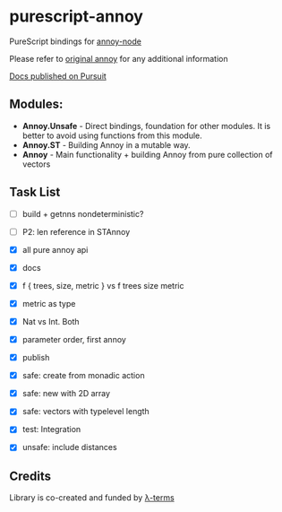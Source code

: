 # purescript-annoy

PureScript bindings for [annoy-node](https://github.com/jimkang/annoy-node)

Please refer to [original annoy](https://github.com/spotify/annoy) for any additional information

[Docs published on Pursuit](https://pursuit.purescript.org/packages/purescript-annoy)

## Modules:
- **Annoy.Unsafe** - Direct bindings, foundation for other modules. It is better to avoid using functions from this module.
- **Annoy.ST** - Building Annoy in a mutable way.
- **Annoy** - Main functionality + building Annoy from pure collection of vectors


## Task List
- [ ] build + getnns nondeterministic?
- [ ] P2: len reference in STAnnoy
- [x] all pure annoy api
- [x] docs
- [x] f { trees, size, metric } vs f trees size metric
- [x] metric as type
- [x] Nat vs Int. Both
- [x] parameter order, first annoy
- [x] publish
- [x] safe: create from monadic action
- [x] safe: new with 2D array
- [x] safe: vectors with typelevel length 
- [x] test: Integration
- [x] unsafe: include distances


## Credits

Library is co-created and funded by [λ-terms](https://github.com/lambdaterms/)
